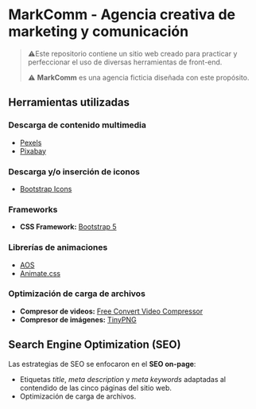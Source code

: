 # MarkComm - Agencia creativa de marketing y comunicación

> :warning:Este repositorio contiene un sitio web creado para practicar y perfeccionar el uso de diversas herramientas de front-end.
> 
> :warning: **MarkComm** es una agencia ficticia diseñada con este propósito.

## Herramientas utilizadas

### Descarga de contenido multimedia
- [Pexels](https://www.pexels.com/es-es/)
- [Pixabay](https://pixabay.com/)

### Descarga y/o inserción de iconos
- [Bootstrap Icons](https://icons.getbootstrap.com/)

### Frameworks
- **CSS Framework:** [Bootstrap 5](https://getbootstrap.com/)

### Librerías de animaciones
- [AOS](https://michalsnik.github.io/aos/)
- [Animate.css](https://animate.style/)

### Optimización de carga de archivos
- **Compresor de videos:** [Free Convert Video Compressor](https://www.freeconvert.com/video-compressor)
- **Compresor de imágenes:** [TinyPNG](https://tinypng.com/)

## Search Engine Optimization (SEO)
Las estrategias de SEO se enfocaron en el **SEO on-page**:

- Etiquetas *title*, *meta description* y *meta keywords* adaptadas al contendido de las cinco páginas del sitio web.
- Optimización de carga de archivos.
